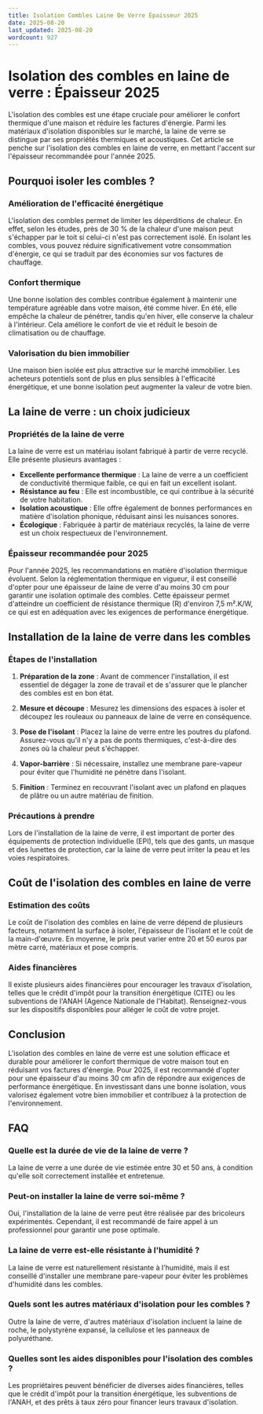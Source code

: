```yaml
---
title: Isolation Combles Laine De Verre Épaisseur 2025
date: 2025-08-20
last_updated: 2025-08-20
wordcount: 927
---
```


# Isolation des combles en laine de verre : Épaisseur 2025

L'isolation des combles est une étape cruciale pour améliorer le confort thermique d'une maison et réduire les factures d'énergie. Parmi les matériaux d'isolation disponibles sur le marché, la laine de verre se distingue par ses propriétés thermiques et acoustiques. Cet article se penche sur l'isolation des combles en laine de verre, en mettant l'accent sur l'épaisseur recommandée pour l'année 2025.

## Pourquoi isoler les combles ?

### Amélioration de l'efficacité énergétique

L'isolation des combles permet de limiter les déperditions de chaleur. En effet, selon les études, près de 30 % de la chaleur d'une maison peut s'échapper par le toit si celui-ci n'est pas correctement isolé. En isolant les combles, vous pouvez réduire significativement votre consommation d'énergie, ce qui se traduit par des économies sur vos factures de chauffage.

### Confort thermique

Une bonne isolation des combles contribue également à maintenir une température agréable dans votre maison, été comme hiver. En été, elle empêche la chaleur de pénétrer, tandis qu'en hiver, elle conserve la chaleur à l'intérieur. Cela améliore le confort de vie et réduit le besoin de climatisation ou de chauffage.

### Valorisation du bien immobilier

Une maison bien isolée est plus attractive sur le marché immobilier. Les acheteurs potentiels sont de plus en plus sensibles à l'efficacité énergétique, et une bonne isolation peut augmenter la valeur de votre bien.

## La laine de verre : un choix judicieux

### Propriétés de la laine de verre

La laine de verre est un matériau isolant fabriqué à partir de verre recyclé. Elle présente plusieurs avantages :

- **Excellente performance thermique** : La laine de verre a un coefficient de conductivité thermique faible, ce qui en fait un excellent isolant.
- **Résistance au feu** : Elle est incombustible, ce qui contribue à la sécurité de votre habitation.
- **Isolation acoustique** : Elle offre également de bonnes performances en matière d'isolation phonique, réduisant ainsi les nuisances sonores.
- **Écologique** : Fabriquée à partir de matériaux recyclés, la laine de verre est un choix respectueux de l'environnement.

### Épaisseur recommandée pour 2025

Pour l'année 2025, les recommandations en matière d'isolation thermique évoluent. Selon la réglementation thermique en vigueur, il est conseillé d'opter pour une épaisseur de laine de verre d'au moins 30 cm pour garantir une isolation optimale des combles. Cette épaisseur permet d'atteindre un coefficient de résistance thermique (R) d'environ 7,5 m².K/W, ce qui est en adéquation avec les exigences de performance énergétique.

## Installation de la laine de verre dans les combles

### Étapes de l'installation

1. **Préparation de la zone** : Avant de commencer l'installation, il est essentiel de dégager la zone de travail et de s'assurer que le plancher des combles est en bon état.
   
2. **Mesure et découpe** : Mesurez les dimensions des espaces à isoler et découpez les rouleaux ou panneaux de laine de verre en conséquence.

3. **Pose de l'isolant** : Placez la laine de verre entre les poutres du plafond. Assurez-vous qu'il n'y a pas de ponts thermiques, c'est-à-dire des zones où la chaleur peut s'échapper.

4. **Vapor-barrière** : Si nécessaire, installez une membrane pare-vapeur pour éviter que l'humidité ne pénètre dans l'isolant.

5. **Finition** : Terminez en recouvrant l'isolant avec un plafond en plaques de plâtre ou un autre matériau de finition.

### Précautions à prendre

Lors de l'installation de la laine de verre, il est important de porter des équipements de protection individuelle (EPI), tels que des gants, un masque et des lunettes de protection, car la laine de verre peut irriter la peau et les voies respiratoires.

## Coût de l'isolation des combles en laine de verre

### Estimation des coûts

Le coût de l'isolation des combles en laine de verre dépend de plusieurs facteurs, notamment la surface à isoler, l'épaisseur de l'isolant et le coût de la main-d'œuvre. En moyenne, le prix peut varier entre 20 et 50 euros par mètre carré, matériaux et pose compris.

### Aides financières

Il existe plusieurs aides financières pour encourager les travaux d'isolation, telles que le crédit d'impôt pour la transition énergétique (CITE) ou les subventions de l'ANAH (Agence Nationale de l'Habitat). Renseignez-vous sur les dispositifs disponibles pour alléger le coût de votre projet.

## Conclusion

L'isolation des combles en laine de verre est une solution efficace et durable pour améliorer le confort thermique de votre maison tout en réduisant vos factures d'énergie. Pour 2025, il est recommandé d'opter pour une épaisseur d'au moins 30 cm afin de répondre aux exigences de performance énergétique. En investissant dans une bonne isolation, vous valorisez également votre bien immobilier et contribuez à la protection de l'environnement.

## FAQ

### Quelle est la durée de vie de la laine de verre ?

La laine de verre a une durée de vie estimée entre 30 et 50 ans, à condition qu'elle soit correctement installée et entretenue.

### Peut-on installer la laine de verre soi-même ?

Oui, l'installation de la laine de verre peut être réalisée par des bricoleurs expérimentés. Cependant, il est recommandé de faire appel à un professionnel pour garantir une pose optimale.

### La laine de verre est-elle résistante à l'humidité ?

La laine de verre est naturellement résistante à l'humidité, mais il est conseillé d'installer une membrane pare-vapeur pour éviter les problèmes d'humidité dans les combles.

### Quels sont les autres matériaux d'isolation pour les combles ?

Outre la laine de verre, d'autres matériaux d'isolation incluent la laine de roche, le polystyrène expansé, la cellulose et les panneaux de polyuréthane.

### Quelles sont les aides disponibles pour l'isolation des combles ?

Les propriétaires peuvent bénéficier de diverses aides financières, telles que le crédit d'impôt pour la transition énergétique, les subventions de l'ANAH, et des prêts à taux zéro pour financer leurs travaux d'isolation.